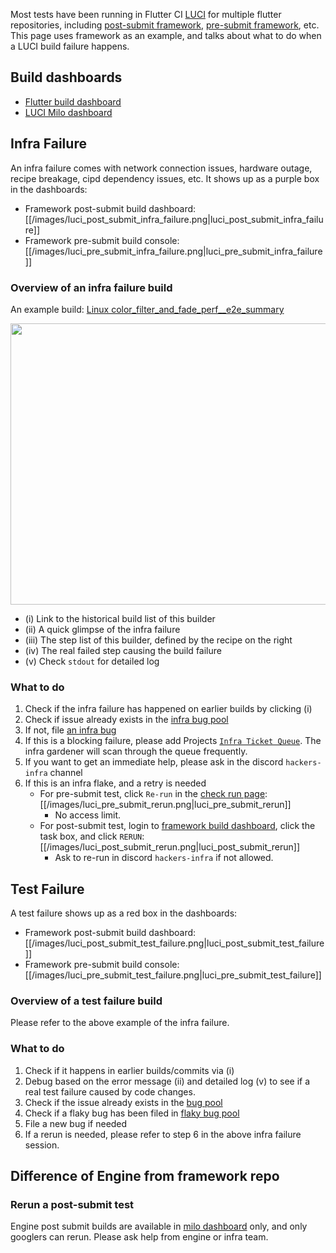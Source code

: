 Most tests have been running in Flutter CI [LUCI](https://github.com/flutter/flutter/tree/master/dev/bots#luci-layered-universal-continuous-integration) for multiple flutter repositories, including [post-submit framework](https://flutter-dashboard.appspot.com/#/build), [pre-submit framework](https://ci.chromium.org/p/flutter/g/framework-try/builders), etc. This page uses framework as an example, and talks about what to do when a LUCI build failure happens.

## Build dashboards
* [Flutter build dashboard](https://flutter-dashboard.appspot.com/#/build)
* [LUCI Milo dashboard](https://ci.chromium.org/p/flutter)
## Infra Failure
An infra failure comes with network connection issues, hardware outage, recipe breakage, cipd dependency issues, etc. It shows up as a purple box in the dashboards:

* Framework post-submit build dashboard: [[/images/luci_post_submit_infra_failure.png|luci_post_submit_infra_failure]]
* Framework pre-submit build console: [[/images/luci_pre_submit_infra_failure.png|luci_pre_submit_infra_failure]]

### Overview of an infra failure build
An example build: [Linux color_filter_and_fade_perf__e2e_summary](https://ci.chromium.org/ui/p/flutter/builders/prod/Linux%20color_filter_and_fade_perf__e2e_summary/1563/overview)

<img src="https://raw.githubusercontent.com/wiki/flutter/flutter/images/luci_infra_failure_overview.png" align="center" height="450" width="800"/>

*  (i) Link to the historical build list of this builder
*  (ii) A quick glimpse of the infra failure 
*  (iii) The step list of this builder, defined by the recipe on the right
*  (iv) The real failed step causing the build failure 
*  (v) Check `stdout` for detailed log
### What to do
1. Check if the infra failure has happened on earlier builds by clicking (i)
2. Check if issue already exists in the [infra bug pool](https://github.com/flutter/flutter/issues?q=is%3Aopen+is%3Aissue+label%3A%22team%3A+infra%22)
3. If not, file [an infra bug](https://github.com/flutter/flutter/issues/new?assignees=&labels=team%3A+infra&template=6_infrastructure.md&title=)
4. If this is a blocking failure, please add Projects [`Infra Ticket Queue`](https://github.com/flutter/flutter/wiki/Infra-Ticket-Queue). The infra gardener will scan through the queue frequently.
5. If you want to get an immediate help, please ask in the discord `hackers-infra` channel
6. If this is an infra flake, and a retry is needed
   *  For pre-submit test, click `Re-run` in the [check run page](https://github.com/flutter/flutter/pull/83894/checks?check_run_id=2738146673): [[/images/luci_pre_submit_rerun.png|luci_pre_submit_rerun]]
      * No access limit.
   *  For post-submit test, login to [framework build dashboard](https://flutter-dashboard.appspot.com/#/build), click the task box, and click `RERUN`: [[/images/luci_post_submit_rerun.png|luci_post_submit_rerun]]
      * Ask to re-run in discord `hackers-infra` if not allowed.

## Test Failure
A test failure shows up as a red box in the dashboards:

* Framework post-submit build dashboard: [[/images/luci_post_submit_test_failure.png|luci_post_submit_test_failure]]
* Framework pre-submit build console: [[/images/luci_pre_submit_test_failure.png|luci_pre_submit_test_failure]]
### Overview of a test failure build
Please refer to the above example of the infra failure.
### What to do
1. Check if it happens in earlier builds/commits via (i)
2. Debug based on the error message (ii) and detailed log (v) to see if a real test failure caused by code changes.
3. Check if the issue already exists in the [bug pool](https://github.com/flutter/flutter/issues)
4. Check if a flaky bug has been filed in [flaky bug pool](https://github.com/flutter/flutter/issues?q=is%3Aopen+is%3Aissue+label%3A%22team%3A+flakes%22)
5. File a new bug if needed
6. If a rerun is needed, please refer to step 6 in the above infra failure session.
## Difference of Engine from framework repo
### Rerun a post-submit test
Engine post submit builds are available in [milo dashboard](https://ci.chromium.org/p/flutter/g/engine/console) only, and only googlers can rerun. Please ask help from engine or infra team.
